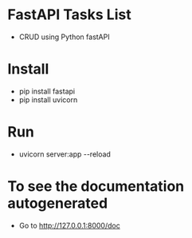 # FastAPI Tasks List
* CRUD using Python fastAPI

# Install
* pip install fastapi
* pip install uvicorn

# Run
* uvicorn server:app --reload

# To see the documentation autogenerated
* Go to http://127.0.0.1:8000/doc